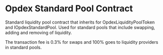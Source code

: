 # Opdex Standard Pool Contract

Standard liquidity pool contract that inherits for OpdexLiquidityPoolToken and IOpdexStandardPool. Used for standard pools that include swapping, adding and removing of liquidity. 

The transaction fee is 0.3% for swaps and 100% goes to liquidity providers in standard pools. 
